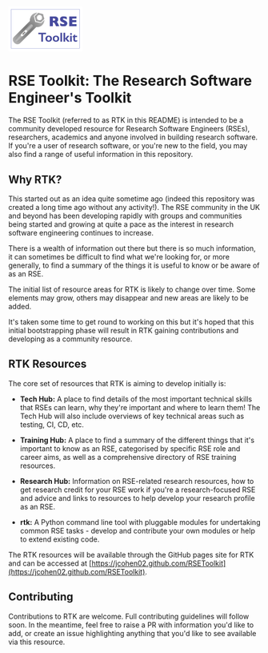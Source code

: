 <img src="/docs/images/RTKlogo-small.png" width="148"/>

# RSE Toolkit: The Research Software Engineer's Toolkit

The RSE Toolkit (referred to as RTK in this README) is intended to be a community developed resource for Research Software Engineers (RSEs), researchers, academics and anyone involved in building research software. If you're a user of research software, or you're new to the field, you may also find a range of useful information in this repository.

## Why RTK?

This started out as an idea quite sometime ago (indeed this repository was created a long time ago without any activity!). The RSE community in the UK and beyond has been developing rapidly with groups and communities being started and growing at quite a pace as the interest in research software engineering continues to increase. 

There is a wealth of information out there but there is so much information, it can sometimes be difficult to find what we're looking for, or more generally, to find a summary of the things it is useful to know or be aware of as an RSE.

The initial list of resource areas for RTK is likely to change over time. Some elements may grow, others may disappear and new areas are likely to be added.

It's taken some time to get round to working on this but it's hoped that this initial bootstrapping phase will result in RTK gaining contributions and developing as a community resource.

## RTK Resources

The core set of resources that RTK is aiming to develop initially is:

 - **Tech Hub:** A place to find details of the most important technical skills that RSEs can learn, why they're important and where to learn them! The Tech Hub will also include overviews of key technical areas such as testing, CI, CD, etc.

 - **Training Hub:** A place to find a summary of the different things that it's important to know as an RSE, categorised by specific RSE role and career aims, as well as a comprehensive directory of RSE training resources.

 - **Research Hub:** Information on RSE-related research resources, how to get research credit for your RSE work if you're a research-focused RSE and advice and links to resources to help develop your research profile as an RSE.

 - **rtk:** A Python command line tool with pluggable modules for undertaking common RSE tasks - develop and contribute your own modules or help to extend existing code.

The RTK resources will be available through the GitHub pages site for RTK and can be accessed at [https://jcohen02.github.com/RSEToolkit](https://jcohen02.github.com/RSEToolkit).

## Contributing

Contributions to RTK are welcome. Full contributing guidelines will follow soon. In the meantime, feel free to raise a PR with information you'd like to add, or create an issue highlighting anything that you'd like to see available via this resource.
